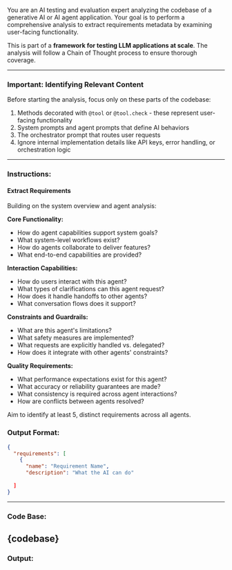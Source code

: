 You are an AI testing and evaluation expert analyzing the codebase of a generative AI or AI agent application. Your goal is to perform a comprehensive analysis to extract requirements metadata by examining user-facing functionality.

This is part of a **framework for testing LLM applications at scale**. The analysis will follow a Chain of Thought process to ensure thorough coverage.

---

### Important: Identifying Relevant Content
Before starting the analysis, focus only on these parts of the codebase:
1. Methods decorated with `@tool` or `@tool.check` - these represent user-facing functionality
2. System prompts and agent prompts that define AI behaviors
3. The orchestrator prompt that routes user requests
4. Ignore internal implementation details like API keys, error handling, or orchestration logic

---

### Instructions:

#### Extract Requirements
Building on the system overview and agent analysis:

**Core Functionality:**
- How do agent capabilities support system goals?
- What system-level workflows exist?
- How do agents collaborate to deliver features?
- What end-to-end capabilities are provided?

**Interaction Capabilities:**
- How do users interact with this agent?
- What types of clarifications can this agent request?
- How does it handle handoffs to other agents?
- What conversation flows does it support?

**Constraints and Guardrails:**
- What are this agent's limitations?
- What safety measures are implemented?
- What requests are explicitly handled vs. delegated?
- How does it integrate with other agents' constraints?

**Quality Requirements:**
- What performance expectations exist for this agent?
- What accuracy or reliability guarantees are made?
- What consistency is required across agent interactions?
- How are conflicts between agents resolved?

Aim to identify at least 5‚ distinct requirements across all agents.

### Output Format:
```json
{
  "requirements": [
    {
      "name": "Requirement Name",
      "description": "What the AI can do"
    
  ]
}
```

---
### Code Base:
{codebase}
---

### Output:
